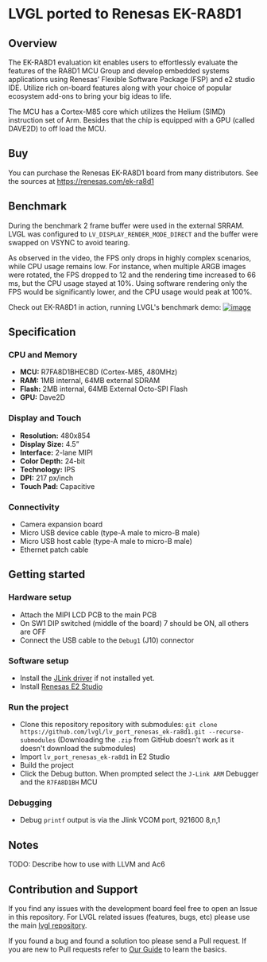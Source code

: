 # LVGL ported to Renesas EK-RA8D1

## Overview

The EK-RA8D1 evaluation kit enables users to effortlessly evaluate the features of the RA8D1 MCU Group and develop embedded systems applications using Renesas’ Flexible Software Package (FSP) and e2 studio IDE. Utilize rich on-board features along with your choice of popular ecosystem add-ons to bring your big ideas to life.

The MCU has a Cortex-M85 core which utilizes the Helium (SIMD) instruction set of Arm. Besides that the chip is equipped with a GPU (called DAVE2D) to off load the MCU. 

## Buy

You can purchase the Renesas EK-RA8D1 board from many distributors. See the sources at https://renesas.com/ek-ra8d1

## Benchmark

During the benchmark 2 frame buffer were used in the external SRRAM. LVGL was configured to `LV_DISPLAY_RENDER_MODE_DIRECT` and the buffer were swapped on VSYNC to avoid tearing.

As observed in the video, the FPS only drops in highly complex scenarios, while CPU usage remains low. For instance, when multiple ARGB images were rotated, the FPS dropped to 12 and the rendering time increased to 66 ms, but the CPU usage stayed at 10%. Using software rendering only the FPS would be significantly lower, and the CPU usage would peak at 100%.

Check out EK-RA8D1 in action, running LVGL's benchmark demo:
[![image](https://github.com/lvgl/lv_renesas/assets/7599318/a0a0dc0a-f96f-410a-ba71-555b3a788b61)](https://www.youtube.com/embed/LHPIqBV_MGA)

## Specification

### CPU and Memory
- **MCU:** R7FA8D1BHECBD (Cortex-M85, 480MHz)
- **RAM:** 1MB internal, 64MB external SDRAM
- **Flash:** 2MB internal, 64MB External Octo-SPI Flash
- **GPU:** Dave2D

### Display and Touch
- **Resolution:** 480x854
- **Display Size:** 4.5”
- **Interface:** 2-lane MIPI
- **Color Depth:** 24-bit
- **Technology:** IPS
- **DPI:** 217 px/inch
- **Touch Pad:** Capacitive

### Connectivity
- Camera expansion board
- Micro USB device cable (type-A male to micro-B male)
- Micro USB host cable (type-A male to micro-B male)
- Ethernet patch cable

## Getting started

### Hardware setup
- Attach the MIPI LCD PCB to the main PCB
- On SW1 DIP switched (middle of the board) 7 should be ON, all others are OFF
- Connect the USB cable to the `Debug1` (J10) connector

### Software setup
- Install the [JLink driver](https://www.segger.com/downloads/jlink/) if not installed yet. 
- Install [Renesas E2 Studio](https://www.renesas.com/us/en/software-tool/e-studio)

### Run the project
- Clone this repository repository with submodules: `git clone https://github.com/lvgl/lv_port_renesas_ek-ra8d1.git --recurse-submodules` (Downloading the `.zip` from GitHub doesn't work as it doesn't download the submodules)
- Import `lv_port_renesas_ek-ra8d1` in E2 Studio
- Build the project
- Click the Debug button. When prompted select the `J-Link ARM` Debugger and the `R7FA8D1BH` MCU

### Debugging
- Debug  `printf` output is via the Jlink VCOM port, 921600 8,n,1

## Notes

TODO: Describe how to use with LLVM and Ac6

## Contribution and Support

If you find any issues with the development board feel free to open an Issue in this repository. For LVGL related issues (features, bugs, etc) please use the main [lvgl repository](https://github.com/lvgl/lvgl). 

If you found a bug and found a solution too please send a Pull request. If you are new to Pull requests refer to [Our Guide](https://docs.lvgl.io/master/CONTRIBUTING.html#pull-request) to learn the basics.

